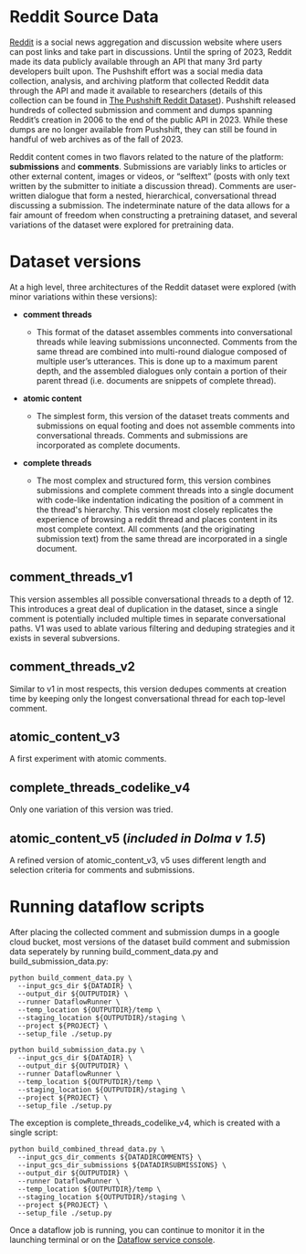 # Reddit Source Data

[Reddit](https://www.reddit.com/) is a social news aggregation and discussion website where users can post links and take part in discussions. Until the spring of 2023, Reddit made its data publicly available through an API that many 3rd party developers built upon. The Pushshift effort was a social media data collection, analysis, and archiving platform that collected Reddit data through the API and made it available to researchers (details of this collection can be found in [The Pushshift Reddit Dataset](https://arxiv.org/abs/2001.08435)). Pushshift released hundreds of collected submission and comment and dumps spanning Reddit’s creation in 2006 to the end of the public API in 2023. While these dumps are no longer available from Pushshift, they can still be found in handful of web archives as of the fall of 2023.

Reddit content comes in two flavors related to the nature of the platform: **submissions** and **comments**. Submissions are variably links to articles or other external content, images or videos, or “selftext” (posts with only text written by the submitter to initiate a discussion thread). Comments are user-written dialogue that form a nested, hierarchical, conversational thread discussing a submission. The indeterminate nature of the data allows for a fair amount of freedom when constructing a pretraining dataset, and several variations of the dataset were explored for pretraining data.

# Dataset versions 

At a high level, three architectures of the Reddit dataset were explored (with minor variations within these versions):

* **comment threads**
    * This format of the dataset assembles comments into conversational threads while leaving submissions unconnected. Comments from the same thread are combined into multi-round dialogue composed of multiple user’s utterances. This is done up to a maximum parent depth, and the assembled dialogues only contain a portion of their parent thread (i.e. documents are snippets of complete thread).

* **atomic content**
    * The simplest form, this version of the dataset treats comments and submissions on equal footing and does not assemble comments into conversational threads. Comments and submissions are incorporated as complete documents.

* **complete threads**
    * The most complex and structured form, this version combines submissions and complete comment threads into a single document with code-like indentation indicating the position of a comment in the thread's hierarchy. This version most closely replicates the experience of browsing a reddit thread and places content in its most complete context. All comments (and the originating submission text) from the same thread are incorporated in a single document. 


## comment_threads_v1

This version assembles all possible conversational threads to a depth of 12. This introduces a great deal of duplication in the dataset, since a single comment is potentially included multiple times in separate conversational paths. V1 was used to ablate various filtering and deduping strategies and it exists in several subversions.

## comment_threads_v2

Similar to v1 in most respects, this version dedupes comments at creation time by keeping only the longest conversational thread for each top-level comment. 


## atomic_content_v3

A first experiment with atomic comments.

## complete_threads_codelike_v4

Only one variation of this version was tried. 

## atomic_content_v5   (*included in Dolma v 1.5*)

A refined version of atomic_content_v3, v5 uses different length and selection criteria for comments and submissions.


# Running dataflow scripts

After placing the collected comment and submission dumps in a google cloud bucket, most versions of the dataset build comment and submission data seperately by running build_comment_data.py and build_submission_data.py:


```
python build_comment_data.py \
  --input_gcs_dir ${DATADIR} \ 
  --output_dir ${OUTPUTDIR} \
  --runner DataflowRunner \
  --temp_location ${OUTPUTDIR}/temp \
  --staging_location ${OUTPUTDIR}/staging \
  --project ${PROJECT} \
  --setup_file ./setup.py
```

```
python build_submission_data.py \
  --input_gcs_dir ${DATADIR} \ 
  --output_dir ${OUTPUTDIR} \
  --runner DataflowRunner \
  --temp_location ${OUTPUTDIR}/temp \
  --staging_location ${OUTPUTDIR}/staging \
  --project ${PROJECT} \
  --setup_file ./setup.py
```

The exception is complete_threads_codelike_v4, which is created with a single script:

```
python build_combined_thread_data.py \
  --input_gcs_dir_comments ${DATADIRCOMMENTS} \ 
  --input_gcs_dir_submissions ${DATADIRSUBMISSIONS} \ 
  --output_dir ${OUTPUTDIR} \
  --runner DataflowRunner \
  --temp_location ${OUTPUTDIR}/temp \
  --staging_location ${OUTPUTDIR}/staging \
  --project ${PROJECT} \
  --setup_file ./setup.py
```

Once a dataflow job is running, you can continue to monitor it in the launching terminal or on the [Dataflow service console](https://console.cloud.google.com/dataflow).
